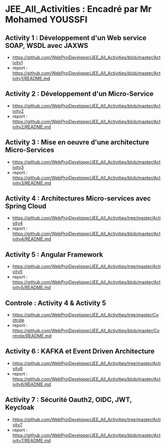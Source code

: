 # JEE_All_Activities : Encadré par Mr Mohamed YOUSSFI

## Activity 1 : Développement d'un Web service SOAP, WSDL avec JAXWS
- https://github.com/WebProjDeveloper/JEE_All_Activities/blob/master/Activity1
- report : https://github.com/WebProjDeveloper/JEE_All_Activities/blob/master/Activity1/README.md

## Activity 2 : Développement d'un Micro-Service
- https://github.com/WebProjDeveloper/JEE_All_Activities/blob/master/Activity2
- report : https://github.com/WebProjDeveloper/JEE_All_Activities/blob/master/Activity2/README.md

## Activity 3 : Mise en oeuvre d'une architecture Micro-Services
- https://github.com/WebProjDeveloper/JEE_All_Activities/blob/master/Activity3
- report : https://github.com/WebProjDeveloper/JEE_All_Activities/blob/master/Activity3/README.md

## Activity 4 : Architectures Micro-services avec Spring Cloud 
- https://github.com/WebProjDeveloper/JEE_All_Activities/tree/master/Activity4
- report : https://github.com/WebProjDeveloper/JEE_All_Activities/blob/master/Activity4/README.md

## Activity 5 : Angular Framework
- https://github.com/WebProjDeveloper/JEE_All_Activities/tree/master/Activity5
- report : https://github.com/WebProjDeveloper/JEE_All_Activities/blob/master/Activity5/README.md

## Controle : Activity 4 & Activity 5
- https://github.com/WebProjDeveloper/JEE_All_Activities/tree/master/Controle
- report : https://github.com/WebProjDeveloper/JEE_All_Activities/blob/master/Controle/README.md

## Activity 6 : KAFKA et Event Driven Architecture
- https://github.com/WebProjDeveloper/JEE_All_Activities/tree/master/Activity6
- report : https://github.com/WebProjDeveloper/JEE_All_Activities/blob/master/Activity6/README.md

## Activity 7 : Sécurité Oauth2, OIDC, JWT, Keycloak
- https://github.com/WebProjDeveloper/JEE_All_Activities/tree/master/Activity7
- report : https://github.com/WebProjDeveloper/JEE_All_Activities/blob/master/Activity7/README.md
